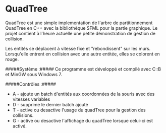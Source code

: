 QuadTree
========

QuadTree est une simple implementation de l'arbre de partitionnement QuadTree en C++ avec la bibliothèque SFML pour la partie graphique.
Le projet contient à l'heure actuelle une petite démonstration de gestion de collision.

Les entités se déplacent à vitesse fixe et "rebondissent" sur les murs.
Lorsqu'elle entrent en collision avec une autre entitée, elles se colorent en rouge.

#####Système :#####
Ce programme est développé et compilé avec C::B et MinGW sous Windows 7.

#####Contrôles :#####
* A - ajoute un batch d'entités aux coordonnées de la souris avec des vitesses variables
* D - supprime le dernier batch ajouté
* T - active ou desactive l'usage du quadTree pour la gestion des collisions.
* G - active ou desactive l'affichage du quadTree lorsque celui-ci est activé.
